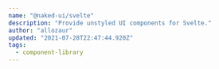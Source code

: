```yaml
---
name: "@naked-ui/svelte"
description: "Provide unstyled UI components for Svelte."
author: "allozaur"
updated: "2021-07-28T22:47:44.920Z"
tags: 
  - component-library
---
```

